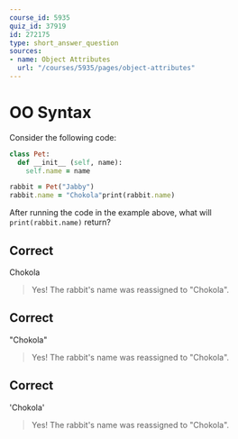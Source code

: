 ```yaml
---
course_id: 5935
quiz_id: 37919
id: 272175
type: short_answer_question
sources:
- name: Object Attributes
  url: "/courses/5935/pages/object-attributes"
---
```


# OO Syntax

Consider the following code:

```ruby
class Pet:
  def __init__ (self, name):
    self.name = name

rabbit = Pet("Jabby")
rabbit.name = "Chokola"print(rabbit.name)
```

After running the code in the example above, what will
`print(rabbit.name)`&nbsp;return?

## Correct

Chokola

> Yes! The rabbit's name was reassigned to "Chokola".

## Correct

"Chokola"

> Yes! The rabbit's name was reassigned to "Chokola".

## Correct

'Chokola'

> Yes! The rabbit's name was reassigned to "Chokola".
